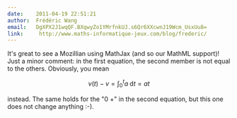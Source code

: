 ```yaml
---
date:    2011-04-19 22:51:21
author:  Frédéric Wang
email:   DgXPX2J1wqQF.BXqwyZo1YMrfnkUJ.s6Qr6XXcwnJ19Wcm_UsxUu8=
link:     http://www.maths-informatique-jeux.com/blog/frederic/
---
```


It's great to see a Mozillian using MathJax (and so our MathML
support)!  Just a minor comment: in the first equation, the second
member is not equal to the others. Obviously, you mean

$$ \nu(t) - v = \int_0^t a\; \text{d}t = at $$

instead. The same holds for the "0 +" in the second equation, but this
one does not change anything :-).

